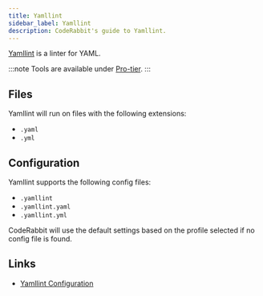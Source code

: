 ```yaml
---
title: Yamllint
sidebar_label: Yamllint
description: CodeRabbit's guide to Yamllint.
---
```


[Yamllint](https://yamllint.readthedocs.io/en/stable/) is a linter for YAML.

:::note
Tools are available under [Pro-tier](https://coderabbit.ai/pricing).
:::

## Files

Yamllint will run on files with the following extensions:

- `.yaml`
- `.yml`

## Configuration

Yamllint supports the following config files:

- `.yamllint`
- `.yamllint.yaml`
- `.yamllint.yml`

CodeRabbit will use the default settings based on the profile selected if no config file is found.

## Links

- [Yamllint Configuration](https://yamllint.readthedocs.io/en/stable/configuration.html)

